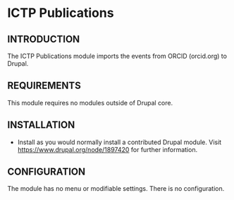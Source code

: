 # ICTP Publications

INTRODUCTION
------------

The ICTP Publications module imports the events from ORCID (orcid.org) to Drupal.

REQUIREMENTS
------------

This module requires no modules outside of Drupal core.

INSTALLATION
------------

 * Install as you would normally install a contributed Drupal module. Visit
   https://www.drupal.org/node/1897420 for further information.

CONFIGURATION
-------------

The module has no menu or modifiable settings. There is no configuration.
